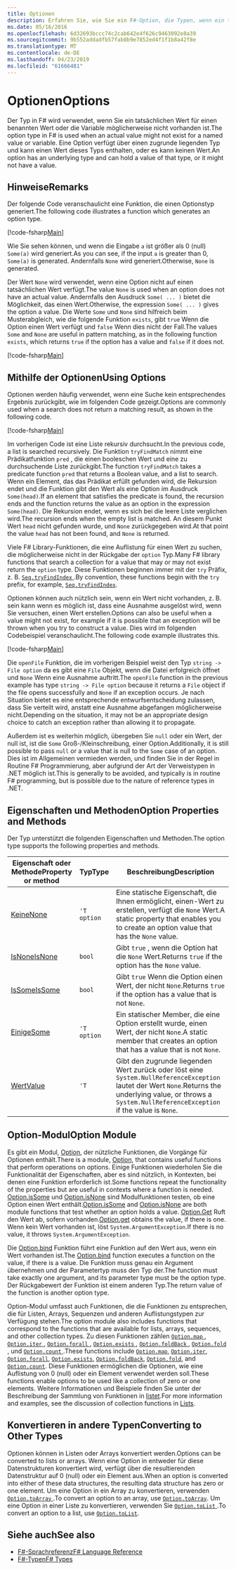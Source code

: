 ```yaml
---
title: Optionen
description: Erfahren Sie, wie Sie ein F#-Option, die Typen, wenn ein tatsächlicher Wert möglicherweise nicht vorhanden. für ein benannter Wert oder eine Variable.
ms.date: 05/16/2016
ms.openlocfilehash: 6d32693bccc74c2cab642e4f626c9463092e8a39
ms.sourcegitcommit: 9b552addadfb57fab0b9e7852ed4f1f1b8a42f8e
ms.translationtype: MT
ms.contentlocale: de-DE
ms.lasthandoff: 04/23/2019
ms.locfileid: "61666481"
---
```

# <a name="options"></a><span data-ttu-id="b2a6b-103">Optionen</span><span class="sxs-lookup"><span data-stu-id="b2a6b-103">Options</span></span>

<span data-ttu-id="b2a6b-104">Der Typ in F# wird verwendet, wenn Sie ein tatsächlichen Wert für einen benannten Wert oder die Variable möglicherweise nicht vorhanden ist.</span><span class="sxs-lookup"><span data-stu-id="b2a6b-104">The option type in F# is used when an actual value might not exist for a named value or variable.</span></span> <span data-ttu-id="b2a6b-105">Eine Option verfügt über einen zugrunde liegenden Typ und kann einen Wert dieses Typs enthalten, oder es kann keinen Wert.</span><span class="sxs-lookup"><span data-stu-id="b2a6b-105">An option has an underlying type and can hold a value of that type, or it might not have a value.</span></span>

## <a name="remarks"></a><span data-ttu-id="b2a6b-106">Hinweise</span><span class="sxs-lookup"><span data-stu-id="b2a6b-106">Remarks</span></span>

<span data-ttu-id="b2a6b-107">Der folgende Code veranschaulicht eine Funktion, die einen Optionstyp generiert.</span><span class="sxs-lookup"><span data-stu-id="b2a6b-107">The following code illustrates a function which generates an option type.</span></span>

[!code-fsharp[Main](../../../samples/snippets/fsharp/lang-ref-1/snippet1404.fs)]

<span data-ttu-id="b2a6b-108">Wie Sie sehen können, und wenn die Eingabe `a` ist größer als 0 (null) `Some(a)` wird generiert.</span><span class="sxs-lookup"><span data-stu-id="b2a6b-108">As you can see, if the input `a` is greater than 0, `Some(a)` is generated.</span></span>  <span data-ttu-id="b2a6b-109">Andernfalls `None` wird generiert.</span><span class="sxs-lookup"><span data-stu-id="b2a6b-109">Otherwise, `None` is generated.</span></span>

<span data-ttu-id="b2a6b-110">Der Wert `None` wird verwendet, wenn eine Option nicht auf einen tatsächlichen Wert verfügt.</span><span class="sxs-lookup"><span data-stu-id="b2a6b-110">The value `None` is used when an option does not have an actual value.</span></span> <span data-ttu-id="b2a6b-111">Andernfalls den Ausdruck `Some( ... )` bietet die Möglichkeit, das einen Wert.</span><span class="sxs-lookup"><span data-stu-id="b2a6b-111">Otherwise, the expression `Some( ... )` gives the option a value.</span></span> <span data-ttu-id="b2a6b-112">Die Werte `Some` und `None` sind hilfreich beim Musterabgleich, wie die folgende Funktion `exists`, gibt `true` Wenn die Option einen Wert verfügt und `false` Wenn dies nicht der Fall.</span><span class="sxs-lookup"><span data-stu-id="b2a6b-112">The values `Some` and `None` are useful in pattern matching, as in the following function `exists`, which returns `true` if the option has a value and `false` if it does not.</span></span>

[!code-fsharp[Main](../../../samples/snippets/fsharp/lang-ref-1/snippet1401.fs)]

## <a name="using-options"></a><span data-ttu-id="b2a6b-113">Mithilfe der Optionen</span><span class="sxs-lookup"><span data-stu-id="b2a6b-113">Using Options</span></span>

<span data-ttu-id="b2a6b-114">Optionen werden häufig verwendet, wenn eine Suche kein entsprechendes Ergebnis zurückgibt, wie im folgenden Code gezeigt.</span><span class="sxs-lookup"><span data-stu-id="b2a6b-114">Options are commonly used when a search does not return a matching result, as shown in the following code.</span></span>

[!code-fsharp[Main](../../../samples/snippets/fsharp/lang-ref-1/snippet1403.fs)]

<span data-ttu-id="b2a6b-115">Im vorherigen Code ist eine Liste rekursiv durchsucht.</span><span class="sxs-lookup"><span data-stu-id="b2a6b-115">In the previous code, a list is searched recursively.</span></span> <span data-ttu-id="b2a6b-116">Die Funktion `tryFindMatch` nimmt eine Prädikatfunktion `pred` , die einen booleschen Wert und eine zu durchsuchende Liste zurückgibt.</span><span class="sxs-lookup"><span data-stu-id="b2a6b-116">The function `tryFindMatch` takes a predicate function `pred` that returns a Boolean value, and a list to search.</span></span> <span data-ttu-id="b2a6b-117">Wenn ein Element, das das Prädikat erfüllt gefunden wird, die Rekursion endet und die Funktion gibt den Wert als eine Option im Ausdruck `Some(head)`.</span><span class="sxs-lookup"><span data-stu-id="b2a6b-117">If an element that satisfies the predicate is found, the recursion ends and the function returns the value as an option in the expression `Some(head)`.</span></span> <span data-ttu-id="b2a6b-118">Die Rekursion endet, wenn es sich bei die leere Liste verglichen wird.</span><span class="sxs-lookup"><span data-stu-id="b2a6b-118">The recursion ends when the empty list is matched.</span></span> <span data-ttu-id="b2a6b-119">An diesem Punkt Wert `head` nicht gefunden wurde, und `None` zurückgegeben wird.</span><span class="sxs-lookup"><span data-stu-id="b2a6b-119">At that point the value `head` has not been found, and `None` is returned.</span></span>

<span data-ttu-id="b2a6b-120">Viele F# Library-Funktionen, die eine Auflistung für einen Wert zu suchen, die möglicherweise nicht in der Rückgabe der `option` Typ.</span><span class="sxs-lookup"><span data-stu-id="b2a6b-120">Many F# library functions that search a collection for a value that may or may not exist return the `option` type.</span></span> <span data-ttu-id="b2a6b-121">Diese Funktionen beginnen immer mit der `try` Präfix, z. B. [ `Seq.tryFindIndex` ](https://msdn.microsoft.com/library/c357b221-edf6-4f68-bf40-82a3156d945a).</span><span class="sxs-lookup"><span data-stu-id="b2a6b-121">By convention, these functions begin with the `try` prefix, for example, [`Seq.tryFindIndex`](https://msdn.microsoft.com/library/c357b221-edf6-4f68-bf40-82a3156d945a).</span></span>

<span data-ttu-id="b2a6b-122">Optionen können auch nützlich sein, wenn ein Wert nicht vorhanden, z. B. sein kann wenn es möglich ist, dass eine Ausnahme ausgelöst wird, wenn Sie versuchen, einen Wert erstellen.</span><span class="sxs-lookup"><span data-stu-id="b2a6b-122">Options can also be useful when a value might not exist, for example if it is possible that an exception will be thrown when you try to construct a value.</span></span> <span data-ttu-id="b2a6b-123">Dies wird im folgenden Codebeispiel veranschaulicht.</span><span class="sxs-lookup"><span data-stu-id="b2a6b-123">The following code example illustrates this.</span></span>

[!code-fsharp[Main](../../../samples/snippets/fsharp/lang-ref-1/snippet1402.fs)]

<span data-ttu-id="b2a6b-124">Die `openFile` Funktion, die im vorherigen Beispiel weist den Typ `string -> File option` da es gibt eine `File` Objekt, wenn die Datei erfolgreich öffnet und `None` Wenn eine Ausnahme auftritt.</span><span class="sxs-lookup"><span data-stu-id="b2a6b-124">The `openFile` function in the previous example has type `string -> File option` because it returns a `File` object if the file opens successfully and `None` if an exception occurs.</span></span> <span data-ttu-id="b2a6b-125">Je nach Situation bietet es eine entsprechende entwurfsentscheidung zulassen, dass Sie verteilt wird, anstatt eine Ausnahme abgefangen möglicherweise nicht.</span><span class="sxs-lookup"><span data-stu-id="b2a6b-125">Depending on the situation, it may not be an appropriate design choice to catch an exception rather than allowing it to propagate.</span></span>

<span data-ttu-id="b2a6b-126">Außerdem ist es weiterhin möglich, übergeben Sie `null` oder ein Wert, der null ist, ist die `Some` Groß-/Kleinschreibung, einer Option.</span><span class="sxs-lookup"><span data-stu-id="b2a6b-126">Additionally, it is still possible to pass `null` or a value that is null to the `Some` case of an option.</span></span> <span data-ttu-id="b2a6b-127">Dies ist im Allgemeinen vermieden werden, und finden Sie in der Regel in Routine F# Programmierung, aber aufgrund der Art der Verweistypen in .NET möglich ist.</span><span class="sxs-lookup"><span data-stu-id="b2a6b-127">This is generally to be avoided, and typically is in routine F# programming, but is possible due to the nature of reference types in .NET.</span></span>

## <a name="option-properties-and-methods"></a><span data-ttu-id="b2a6b-128">Eigenschaften und Methoden</span><span class="sxs-lookup"><span data-stu-id="b2a6b-128">Option Properties and Methods</span></span>

<span data-ttu-id="b2a6b-129">Der Typ unterstützt die folgenden Eigenschaften und Methoden.</span><span class="sxs-lookup"><span data-stu-id="b2a6b-129">The option type supports the following properties and methods.</span></span>

|<span data-ttu-id="b2a6b-130">Eigenschaft oder Methode</span><span class="sxs-lookup"><span data-stu-id="b2a6b-130">Property or method</span></span>|<span data-ttu-id="b2a6b-131">Typ</span><span class="sxs-lookup"><span data-stu-id="b2a6b-131">Type</span></span>|<span data-ttu-id="b2a6b-132">Beschreibung</span><span class="sxs-lookup"><span data-stu-id="b2a6b-132">Description</span></span>|
|------------------|----|-----------|
|[<span data-ttu-id="b2a6b-133">Keine</span><span class="sxs-lookup"><span data-stu-id="b2a6b-133">None</span></span>](https://msdn.microsoft.com/library/83ef260a-aa33-4e6f-aee6-b9bf0a461476)|`'T option`|<span data-ttu-id="b2a6b-134">Eine statische Eigenschaft, die Ihnen ermöglicht, einen-Wert zu erstellen, verfügt die `None` Wert.</span><span class="sxs-lookup"><span data-stu-id="b2a6b-134">A static property that enables you to create an option value that has the `None` value.</span></span>|
|[<span data-ttu-id="b2a6b-135">IsNone</span><span class="sxs-lookup"><span data-stu-id="b2a6b-135">IsNone</span></span>](https://msdn.microsoft.com/library/f08532ca-1716-4f60-ae59-8ef6256df234)|`bool`|<span data-ttu-id="b2a6b-136">Gibt `true` , wenn die Option hat die `None` Wert.</span><span class="sxs-lookup"><span data-stu-id="b2a6b-136">Returns `true` if the option has the `None` value.</span></span>|
|[<span data-ttu-id="b2a6b-137">IsSome</span><span class="sxs-lookup"><span data-stu-id="b2a6b-137">IsSome</span></span>](https://msdn.microsoft.com/library/c5088d51-c5d7-425f-a77f-12c379bb356f)|`bool`|<span data-ttu-id="b2a6b-138">Gibt `true` Wenn die Option einen Wert, der nicht `None`.</span><span class="sxs-lookup"><span data-stu-id="b2a6b-138">Returns `true` if the option has a value that is not `None`.</span></span>|
|[<span data-ttu-id="b2a6b-139">Einige</span><span class="sxs-lookup"><span data-stu-id="b2a6b-139">Some</span></span>](https://msdn.microsoft.com/library/12f048d2-e293-4596-accb-de036ecd63fc)|`'T option`|<span data-ttu-id="b2a6b-140">Ein statischer Member, die eine Option erstellt wurde, einen Wert, der nicht `None`.</span><span class="sxs-lookup"><span data-stu-id="b2a6b-140">A static member that creates an option that has a value that is not `None`.</span></span>|
|[<span data-ttu-id="b2a6b-141">Wert</span><span class="sxs-lookup"><span data-stu-id="b2a6b-141">Value</span></span>](https://msdn.microsoft.com/library/c79f68e8-11fd-45b1-a053-e8fc38b56df7)|`'T`|<span data-ttu-id="b2a6b-142">Gibt den zugrunde liegenden Wert zurück oder löst eine `System.NullReferenceException` lautet der Wert `None`.</span><span class="sxs-lookup"><span data-stu-id="b2a6b-142">Returns the underlying value, or throws a `System.NullReferenceException` if the value is `None`.</span></span>|

## <a name="option-module"></a><span data-ttu-id="b2a6b-143">Option-Modul</span><span class="sxs-lookup"><span data-stu-id="b2a6b-143">Option Module</span></span>

<span data-ttu-id="b2a6b-144">Es gibt ein Modul, [Option](https://msdn.microsoft.com/library/e615e4d3-bbbb-49ba-addc-6061ea2e2f4c), der nützliche Funktionen, die Vorgänge für Optionen enthält.</span><span class="sxs-lookup"><span data-stu-id="b2a6b-144">There is a module, [Option](https://msdn.microsoft.com/library/e615e4d3-bbbb-49ba-addc-6061ea2e2f4c), that contains useful functions that perform operations on options.</span></span> <span data-ttu-id="b2a6b-145">Einige Funktionen wiederholen Sie die Funktionalität der Eigenschaften, aber es sind nützlich, in Kontexten, bei denen eine Funktion erforderlich ist.</span><span class="sxs-lookup"><span data-stu-id="b2a6b-145">Some functions repeat the functionality of the properties but are useful in contexts where a function is needed.</span></span> <span data-ttu-id="b2a6b-146">[Option.isSome](https://msdn.microsoft.com/library/41ad0857-5672-4326-84b5-c33dc43dcf79) und [Option.isNone](https://msdn.microsoft.com/library/73db6a53-15e7-40a6-94f9-a0049e5f4819) sind Modulfunktionen testen, ob eine Option einen Wert enthält.</span><span class="sxs-lookup"><span data-stu-id="b2a6b-146">[Option.isSome](https://msdn.microsoft.com/library/41ad0857-5672-4326-84b5-c33dc43dcf79) and [Option.isNone](https://msdn.microsoft.com/library/73db6a53-15e7-40a6-94f9-a0049e5f4819) are both module functions that test whether an option holds a value.</span></span> <span data-ttu-id="b2a6b-147">[Option.Get](https://msdn.microsoft.com/library/803e9fcb-6edd-4910-808c-25f08cbc55ea) Ruft den Wert ab, sofern vorhanden.</span><span class="sxs-lookup"><span data-stu-id="b2a6b-147">[Option.get](https://msdn.microsoft.com/library/803e9fcb-6edd-4910-808c-25f08cbc55ea) obtains the value, if there is one.</span></span> <span data-ttu-id="b2a6b-148">Wenn kein Wert vorhanden ist, löst `System.ArgumentException`.</span><span class="sxs-lookup"><span data-stu-id="b2a6b-148">If there is no value, it throws `System.ArgumentException`.</span></span>

<span data-ttu-id="b2a6b-149">Die [Option.bind](https://msdn.microsoft.com/library/c3406192-24ac-49b5-bc3b-8f805187f1c0) Funktion führt eine Funktion auf den Wert aus, wenn ein Wert vorhanden ist.</span><span class="sxs-lookup"><span data-stu-id="b2a6b-149">The [Option.bind](https://msdn.microsoft.com/library/c3406192-24ac-49b5-bc3b-8f805187f1c0) function executes a function on the value, if there is a value.</span></span> <span data-ttu-id="b2a6b-150">Die Funktion muss genau ein Argument übernehmen und der Parametertyp muss den Typ der.</span><span class="sxs-lookup"><span data-stu-id="b2a6b-150">The function must take exactly one argument, and its parameter type must be the option type.</span></span> <span data-ttu-id="b2a6b-151">Der Rückgabewert der Funktion ist einem anderen Typ.</span><span class="sxs-lookup"><span data-stu-id="b2a6b-151">The return value of the function is another option type.</span></span>

<span data-ttu-id="b2a6b-152">Option-Modul umfasst auch Funktionen, die die Funktionen zu entsprechen, die für Listen, Arrays, Sequenzen und anderen Auflistungstypen zur Verfügung stehen.</span><span class="sxs-lookup"><span data-stu-id="b2a6b-152">The option module also includes functions that correspond to the functions that are available for lists, arrays, sequences, and other collection types.</span></span> <span data-ttu-id="b2a6b-153">Zu diesen Funktionen zählen [ `Option.map` ](https://msdn.microsoft.com/library/91a20385-7e73-40c2-9adc-635e86d6a622), [ `Option.iter` ](https://msdn.microsoft.com/library/83389eef-3dff-4074-b4cc-f69581c25191), [ `Option.forall` ](https://msdn.microsoft.com/library/ba884586-5eae-49c5-9e36-05481c1c3428), [ `Option.exists` ](https://msdn.microsoft.com/library/a606d2d4-fddc-4eab-ab37-c6138fb7ad99), [ `Option.foldBack` ](https://msdn.microsoft.com/library/a882fbaf-c019-46f0-b4f5-b8c2b8b90ffb), [ `Option.fold` ](https://msdn.microsoft.com/library/af896794-3d53-406c-9411-316cd5c33ad8), und [ `Option.count` ](https://msdn.microsoft.com/library/2dac83a9-684e-4d0f-b50e-ff722a8bb876).</span><span class="sxs-lookup"><span data-stu-id="b2a6b-153">These functions include [`Option.map`](https://msdn.microsoft.com/library/91a20385-7e73-40c2-9adc-635e86d6a622), [`Option.iter`](https://msdn.microsoft.com/library/83389eef-3dff-4074-b4cc-f69581c25191), [`Option.forall`](https://msdn.microsoft.com/library/ba884586-5eae-49c5-9e36-05481c1c3428), [`Option.exists`](https://msdn.microsoft.com/library/a606d2d4-fddc-4eab-ab37-c6138fb7ad99), [`Option.foldBack`](https://msdn.microsoft.com/library/a882fbaf-c019-46f0-b4f5-b8c2b8b90ffb), [`Option.fold`](https://msdn.microsoft.com/library/af896794-3d53-406c-9411-316cd5c33ad8), and [`Option.count`](https://msdn.microsoft.com/library/2dac83a9-684e-4d0f-b50e-ff722a8bb876).</span></span> <span data-ttu-id="b2a6b-154">Diese Funktionen ermöglichen die Optionen, wie eine Auflistung von 0 (null) oder ein Element verwendet werden soll.</span><span class="sxs-lookup"><span data-stu-id="b2a6b-154">These functions enable options to be used like a collection of zero or one elements.</span></span> <span data-ttu-id="b2a6b-155">Weitere Informationen und Beispiele finden Sie unter der Beschreibung der Sammlung von Funktionen in [listet](lists.md).</span><span class="sxs-lookup"><span data-stu-id="b2a6b-155">For more information and examples, see the discussion of collection functions in [Lists](lists.md).</span></span>

## <a name="converting-to-other-types"></a><span data-ttu-id="b2a6b-156">Konvertieren in andere Typen</span><span class="sxs-lookup"><span data-stu-id="b2a6b-156">Converting to Other Types</span></span>

<span data-ttu-id="b2a6b-157">Optionen können in Listen oder Arrays konvertiert werden.</span><span class="sxs-lookup"><span data-stu-id="b2a6b-157">Options can be converted to lists or arrays.</span></span> <span data-ttu-id="b2a6b-158">Wenn eine Option in entweder für diese Datenstrukturen konvertiert wird, verfügt über die resultierenden Datenstruktur auf 0 (null) oder ein Element aus.</span><span class="sxs-lookup"><span data-stu-id="b2a6b-158">When an option is converted into either of these data structures, the resulting data structure has zero or one element.</span></span> <span data-ttu-id="b2a6b-159">Um eine Option in ein Array zu konvertieren, verwenden [ `Option.toArray` ](https://msdn.microsoft.com/library/c8044873-ba17-4b52-8231-eb1a28318c64).</span><span class="sxs-lookup"><span data-stu-id="b2a6b-159">To convert an option to an array, use [`Option.toArray`](https://msdn.microsoft.com/library/c8044873-ba17-4b52-8231-eb1a28318c64).</span></span> <span data-ttu-id="b2a6b-160">Um eine Option in einer Liste zu konvertieren, verwenden Sie [ `Option.toList` ](https://msdn.microsoft.com/library/5f1af295-9fa9-40ad-b4a1-3578d94d44e1).</span><span class="sxs-lookup"><span data-stu-id="b2a6b-160">To convert an option to a list, use [`Option.toList`](https://msdn.microsoft.com/library/5f1af295-9fa9-40ad-b4a1-3578d94d44e1).</span></span>

## <a name="see-also"></a><span data-ttu-id="b2a6b-161">Siehe auch</span><span class="sxs-lookup"><span data-stu-id="b2a6b-161">See also</span></span>

- [<span data-ttu-id="b2a6b-162">F#-Sprachreferenz</span><span class="sxs-lookup"><span data-stu-id="b2a6b-162">F# Language Reference</span></span>](index.md)
- [<span data-ttu-id="b2a6b-163">F#-Typen</span><span class="sxs-lookup"><span data-stu-id="b2a6b-163">F# Types</span></span>](fsharp-types.md)
